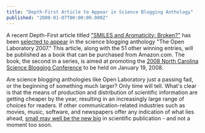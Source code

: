 ```yaml
---
title: "Depth-First Article to Appear in Science Blogging Anthology"
published: "2008-01-07T00:00:00.000Z"
---
```


A recent Depth-First article titled ["SMILES and Aromaticity: Broken?"](/articles/2007/11/28/smiles-and-aromaticity-broken) has been [selected to appear](http://scienceblogs.com/clock/2008/01/open_lab_2007_the_winning_entr.php) in the science blogging anthology "The Open Laboratory 2007." This article, along with the 51 other winning entries, will be published as a book that can be purchased from Amazon.com. The book, the second in a series, is aimed at promoting the [2008 North Carolina Science Blogging Conference](http://wiki.scienceblogging.com/scienceblogging/) to be held on January 19, 2008.

Are science blogging anthologies like Open Laboratory just a passing fad, or the beginning of something much larger? Only time will tell. What's clear is that the means of production and distribution of scientific information are getting cheaper by the year, resulting in an increasingly large range of choices for readers. If other communication-related industries such as movies, music, software, and newspapers offer any indication of what lies ahead, [small may well be the new big](http://sethgodin.typepad.com/seths_blog/2005/06/small_is_the_ne.html) in scientific publication - and not a moment too soon.